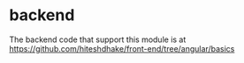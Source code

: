 # backend
The backend code that support this module is at https://github.com/hiteshdhake/front-end/tree/angular/basics
